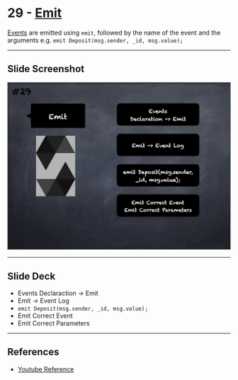 # 29 - [Emit](Emit.md)
[Events](Events.md) are emitted using `emit`, followed by the name of the event and the arguments e.g. `emit Deposit(msg.sender, _id, msg.value);`

___
## Slide Screenshot
![029.png](../../images/2.Solidity%20101/029.png)
___
## Slide Deck
- Events Declaraction -> Emit
- Emit -> Event Log
- `emit Deposit(msg.sender, _id, msg.value);`
- Emit Correct Event
- Emit Correct Parameters
___
## References
- [Youtube Reference](https://youtu.be/TCl1IcGl_3I?t=693)


